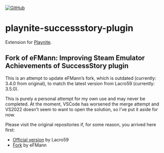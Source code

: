 [![GitHub](https://img.shields.io/github/license/Lacro59/playnite-successstory-plugin?cacheSeconds=50000)](https://github.com/Lacro59/playnite-successstory-plugin/blob/master/LICENSE)

# playnite-successstory-plugin
Extension for [Playnite](https://playnite.link).

## Fork of eFMann: Improving Steam Emulator Achievements of SuccessStory plugin

This is an attempt to update eFMann’s fork, which is outdated (currently: 3.4.0 from original), to match the latest version from Lacro59 (currently: 3.5.0).

This is purely a personal attempt for my own use and may never be completed. At the moment, VSCode has worsened the merge attempt and VS2022 doesn’t seem to want to open the solution, so I’ve put it aside for now.

Please visit the original repositories if, for some reason, you arrived here first: 
- [Official version](https://github.com/Lacro59/playnite-successstory-plugin) by Lacro59 
- [Fork](https://github.com/eFMann/playnite-successstory-plugin) by eFMann
